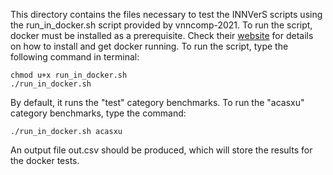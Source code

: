 This directory contains the files necessary to test the INNVerS scripts using the run_in_docker.sh script provided by vnncomp-2021. To run the script, docker must be installed as a prerequisite. Check their [website](https://www.docker.com/) for details on how to install and get docker running. To run the script, type the following command in terminal:

```shell
chmod u+x run_in_docker.sh
./run_in_docker.sh
```

By default, it runs the "test" category benchmarks. To run the "acasxu" category benchmarks, type the command:

```shell
./run_in_docker.sh acasxu
```

An output file out.csv should be produced, which will store the results for the docker tests.
